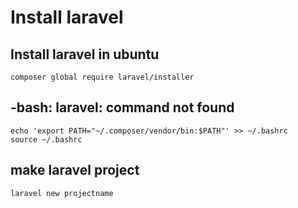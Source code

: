Install laravel
===============

Install laravel in ubuntu
-------------------------
```
composer global require laravel/installer
```


-bash: laravel: command not found
---------------------------------
```
echo 'export PATH="~/.composer/vendor/bin:$PATH"' >> ~/.bashrc
source ~/.bashrc
```

make laravel project
--------------------
```
laravel new projectname
```

